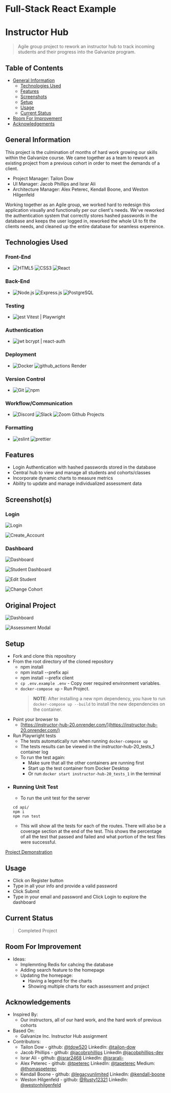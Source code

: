 # Full-Stack React Example

# Instructor Hub

> Agile group project to rework an instructor hub to track incoming students and their progress into the Galvanize program.

## Table of Contents

- [General Information](#general-information)
  - [Technologies Used](#technologies-used)
  - [Features](#features)
  - [Screenshots](#screenshots)
  - [Setup](#setup)
  - [Usage](#usage)
  - [Current Status](#current-status)
- [Room For Improvement](#room-for-improvement)
- [Acknowledgements](#acknowledgements)

## General Information

This project is the culmination of months of hard work growing our skills within the Galvanize course. We came together as a team to rework an existing project from a previous cohort in order to meet the demands of a client.

- Project Manager: Tailon Dow
- UI Manager: Jacob Phillips and Israr Ali
- Architecture Manager: Alex Peterec, Kendall Boone, and Weston Hilgenfeld

Working together as an Agile group, we worked hard to redesign this application visually and functionally per our client's needs. We've reworked the authentication system that correctly stores hashed passwords in the database and keeps the user logged in, reworked the whole UI to fit the clients needs, and cleaned up the entire database for seamless expereince.

## Technologies Used

### Front-End
- ![HTML5](https://img.shields.io/badge/HTML5-E34F26?style=for-the-badge&logo=html5&logoColor=white) ![CSS3](https://img.shields.io/badge/CSS3-1572B6?style=for-the-badge&logo=css3&logoColor=white) ![React](https://img.shields.io/badge/React-20232A?style=for-the-badge&logo=react&logoColor=61DAF)

### Back-End
- ![Node.js](https://img.shields.io/badge/Node.js-43853D?style=for-the-badge&logo=node.js&logoColor=white) ![Express.js](https://img.shields.io/badge/Express.js-404D59?style=for-the-badge) ![PostgreSQL](https://img.shields.io/badge/PostgreSQL-316192?style=for-the-badge&logo=postgresql&logoColor=white)

### Testing
- ![jest](https://img.shields.io/badge/Jest-323330?style=for-the-badge&logo=Jest&logoColor=white) Vitest | Playwright

### Authentication
- ![jwt](https://img.shields.io/badge/json%20web%20tokens-323330?style=for-the-badge&logo=json-web-tokens&logoColor=pink) bcrypt | react-auth

### Deployment
- ![Docker](https://img.shields.io/badge/docker-%230db7ed.svg?style=for-the-badge&logo=docker&logoColor=white) ![github_actions](https://img.shields.io/badge/GitHub_Actions-2088FF?style=for-the-badge&logo=github-actions&logoColor=white) Render 

### Version Control
- ![Git](https://img.shields.io/badge/GIT-E44C30?style=for-the-badge&logo=git&logoColor=white) ![npm](https://img.shields.io/badge/npm-CB3837?style=for-the-badge&logo=npm&logoColor=white)

### Workflow/Communication
- ![Discord](https://img.shields.io/badge/Discord-7289DA?style=for-the-badge&logo=discord&logoColor=white) ![Slack](https://img.shields.io/badge/Slack-4A154B?style=for-the-badge&logo=slack&logoColor=white) ![Zoom](https://img.shields.io/badge/Zoom-2D8CFF?style=for-the-badge&logo=zoom&logoColor=white)  Github Projects

### Formatting
- ![eslint](https://img.shields.io/badge/eslint-3A33D1?style=for-the-badge&logo=eslint&logoColor=white) ![prettier](https://img.shields.io/badge/prettier-1A2C34?style=for-the-badge&logo=prettier&logoColor=F7BA3E)

## Features

- Login Authentication with hashed passwords stored in the database
- Central hub to view and manage all students and cohorts/classes
- Incorporate dynamic charts to measure metrics
- Ability to update and manage individualized assessment data

## Screenshot(s)

### Login

![Login](https://github.com/gschool-blue-ocean/instructor-hub-20/assets/121460844/221a658d-77f4-4532-8607-defd20ae346d)

![Create_Account](https://github.com/gschool-blue-ocean/instructor-hub-20/assets/121460844/c9815872-dddc-40cd-9dc0-1d15c7f1f045)

### Dashboard

![Dashboard](https://github.com/gschool-blue-ocean/instructor-hub-20/assets/121460844/73214644-1cde-4372-8426-7b1c1c4a21cd)
 
![Student Dashboard](https://github.com/gschool-blue-ocean/instructor-hub-20/assets/121460844/f514dee6-94b2-43ff-8daa-7139ab1462ed)

![Edit Student](https://github.com/gschool-blue-ocean/instructor-hub-20/assets/121460844/ffe12a08-f2d1-4646-a0ba-0204f731c33f)

![Change Cohort](https://github.com/gschool-blue-ocean/instructor-hub-20/assets/121460844/96124ed9-235e-4e86-a375-c0604a321dc5)


## Original Project 

![Dashboard](https://github.com/gschool-blue-ocean/instructor-hub-20/assets/121460844/4b4a108c-2b8e-4b94-b6f5-1fac12f1bf80)

![Assessment Modal](https://github.com/gschool-blue-ocean/instructor-hub-20/assets/121460844/828ae242-f946-4e12-a5e8-b978aaf115c1)


## Setup

- Fork and clone this repository
- From the root directory of the cloned repository
  - npm install
  - npm install --prefix api
  - npm install --prefix client
  - `cp .env.example .env` - Copy over required environment variables.
  - `docker-compose up` - Run Project.
    > **NOTE**: After installing a new npm dependency, you have to run `docker-compose up --build` to install the new dependencies on the container.
- Point your browser to
  - [https://instructor-hub-20.onrender.com/](https://instructor-hub-20.onrender.com/)
- Run Playwright tests
	- The tests automatically run when running `docker-compose up`
	- The tests results can be viewed in the instructor-hub-20_tests_1 container log
	- To run the test again:
 		- Make sure that all the other containers are running first
		- Start up the test container from Docker Desktop
		- Or run `docker start instructor-hub-20_tests_1` in the terminal
- ### Running Unit Test
	- To run the unit test for the server
 	````
  	cd api/
  	npm i
  	npm run test
  	````
  - This will show all the tests for each of the routes.  There will also be a coverage section at the end of the test. This shows the percentage of all the test that passed and failed and what portion of the test files were successful. 


[Project Demonstration](https://instructor-hub-20.onrender.com/)

## Usage

- Click on Register button
- Type in all your info and provide a valid password
- Click Submit
- Type in your email and password and Click Login to explore the dashboard

## Current Status

> Completed Project

## Room For Improvement

- Ideas:
  - Implemnting Redis for cahcing the database
  - Adding search feature to the homepage
  - Updating the homepage:
  	- Having a legend for the charts
  	- Showing multiple charts for each assessment and project

## Acknowledgements

- Inspired By:
  - Our instructors, all of our hard work, and the hard work of previous cohorts
- Based On:
  - Galvanize Inc. Instructor Hub assignment
- Contributors:
  - Tailon Dow - github: [@tdow520](https://github.com/TDow520)  LinkedIn: [@tailon-dow](https://www.linkedin.com/in/tailon-dow/)
  - Jacob Phillips - github: [@jacobrphillips](https://github.com/jacobrphillips)  LinkedIn [@jacobphillips-dev](https://www.linkedin.com/in/jacobphillips-dev/)
  - Israr Ali - github: [@israr2468](https://github.com/israr2468)  LinkedIn: [@israrali-](https://www.linkedin.com/in/israrali-/)
  - Alex Peterec - github: [@tpeterec](https://github.com/tpeterec)  LinkedIn: [@tapeterec](https://www.linkedin.com/in/tapeterec/)  Medium: [@thomaspeterec](https://medium.com/@thomaspeterec)
  - Kendall Boone - github: [@legacyunlimited](https://github.com/legacyunlimited)  LinkedIn: [@kendall-boone](https://www.linkedin.com/in/kendall-boone/)
  - Weston Hilgenfeld - github: [@Rusty12321](https://github.com/Rusty12321)  LinkedIn: [@westonhilgenfeld](https://www.linkedin.com/in/westonhilgenfeld/)

